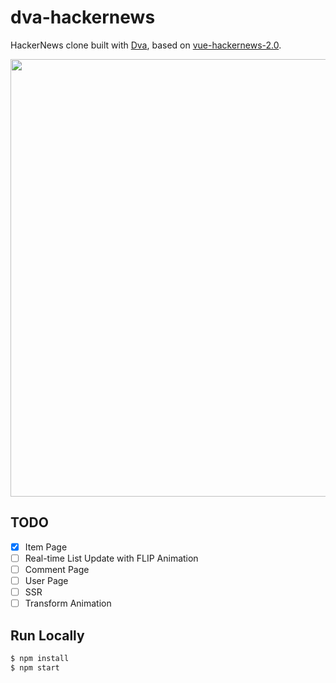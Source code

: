 # dva-hackernews

HackerNews clone built with [Dva](https://github.com/dvajs/dva), based on [vue-hackernews-2.0](https://github.com/vuejs/vue-hackernews-2.0).

<p align="center">
  <img src="https://zos.alipayobjects.com/rmsportal/XUTutezexphTbgs.png" width="700" />
</p>

## TODO

- [x] Item Page
- [ ] Real-time List Update with FLIP Animation
- [ ] Comment Page
- [ ] User Page
- [ ] SSR
- [ ] Transform Animation

## Run Locally

```bash
$ npm install
$ npm start
```
